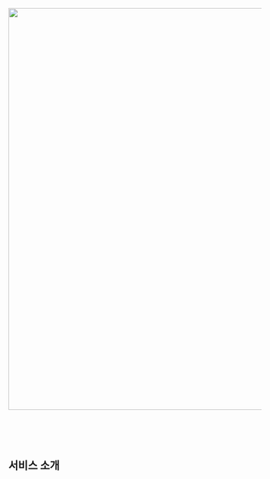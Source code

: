 <p align="center"><img src="https://upload.wikimedia.org/wikipedia/commons/0/02/Stack_Overflow_logo.svg" width="800px"></p>
</br>
</br>
</br>

## 서비스 소개

